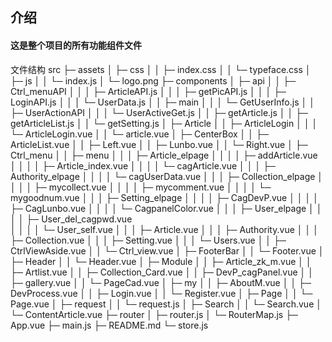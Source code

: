 ## 介绍

#### 这是整个项目的所有功能组件文件

文件结构
src
├─ assets
│  ├─ css
│  │  ├─ index.css
│  │  └─ typeface.css
│  ├─ js
│  │  └─ index.js
│  └─ logo.png
├─ components
│  ├─ api
│  │  ├─ Ctrl_menuAPI
│  │  │  ├─ ArticleAPI.js
│  │  │  ├─ getPicAPI.js
│  │  │  ├─ LoginAPI.js
│  │  │  └─ UserData.js
│  │  ├─ main
│  │  │  └─ GetUserInfo.js
│  │  ├─ UserActionAPI
│  │  │  └─ UserActiveGet.js
│  │  ├─ getArticle.js
│  │  ├─ getArticleList.js
│  │  └─ getSetting.js
│  ├─ Article
│  │  ├─ ArticleLogin
│  │  │  └─ ArticleLogin.vue
│  │  └─ article.vue
│  ├─ CenterBox
│  │  ├─ ArticleList.vue
│  │  ├─ Left.vue
│  │  ├─ Lunbo.vue
│  │  └─ Right.vue
│  ├─ Ctrl_menu
│  │  ├─ menu
│  │  │  ├─ Article_elpage
│  │  │  │  ├─ addArticle.vue
│  │  │  │  ├─ Article_index.vue
│  │  │  │  └─ cagArticle.vue
│  │  │  ├─ Authority_elpage
│  │  │  │  └─ cagUserData.vue
│  │  │  ├─ Collection_elpage
│  │  │  │  ├─ mycollect.vue
│  │  │  │  ├─ mycomment.vue
│  │  │  │  └─ mygoodnum.vue
│  │  │  ├─ Setting_elpage
│  │  │  │  ├─ CagDevP.vue
│  │  │  │  ├─ CagLunbo.vue
│  │  │  │  └─ CagpanelColor.vue
│  │  │  ├─ User_elpage
│  │  │  │  ├─ User_del_cagpwd.vue  
│  │  │  │  └─ User_self.vue
│  │  │  ├─ Article.vue
│  │  │  ├─ Authority.vue
│  │  │  ├─ Collection.vue
│  │  │  ├─ Setting.vue
│  │  │  └─ Users.vue
│  │  ├─ CtrlViewAside.vue
│  │  └─ Ctrl_view.vue
│  ├─ FooterBar
│  │  └─ Footer.vue
│  ├─ Header
│  │  └─ Header.vue
│  ├─ Module
│  │  ├─ Article_zk_m.vue
│  │  ├─ Artlist.vue
│  │  ├─ Collection_Card.vue
│  │  ├─ DevP_cagPanel.vue
│  │  ├─ gallery.vue
│  │  └─ PageCad.vue
│  ├─ my
│  │  ├─ AboutM.vue
│  │  ├─ DevProcess.vue
│  │  ├─ Login.vue
│  │  └─ Register.vue
│  ├─ Page
│  │  └─ Page.vue
│  ├─ request
│  │  └─ request.js
│  ├─ Search
│  │  └─ Search.vue
│  └─ ContentArticle.vue
├─ router
│  ├─ router.js
│  └─ RouterMap.js
├─ App.vue
├─ main.js
├─ README.md
└─ store.js
